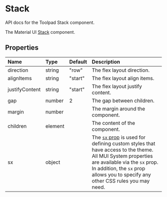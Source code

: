 <!-- This file has been auto-generated using `pnpm docs:build:api`. -->

# Stack

<p class="description">API docs for the Toolpad Stack component.</p>

The Material UI [Stack](https://mui.com/material-ui/react-stack/) component.

## Properties

| Name                                          | Type                                   | Default                                   | Description                                                                                                                                                                                                                                                                          |
| :-------------------------------------------- | :------------------------------------- | :---------------------------------------- | :----------------------------------------------------------------------------------------------------------------------------------------------------------------------------------------------------------------------------------------------------------------------------------- |
| <span class="prop-name">direction</span>      | <span class="prop-type">string</span>  | <span class="prop-default">"row"</span>   | The flex layout direction.                                                                                                                                                                                                                                                           |
| <span class="prop-name">alignItems</span>     | <span class="prop-type">string</span>  | <span class="prop-default">"start"</span> | The flex layout align items.                                                                                                                                                                                                                                                         |
| <span class="prop-name">justifyContent</span> | <span class="prop-type">string</span>  | <span class="prop-default">"start"</span> | The flex layout justify content.                                                                                                                                                                                                                                                     |
| <span class="prop-name">gap</span>            | <span class="prop-type">number</span>  | <span class="prop-default">2</span>       | The gap between children.                                                                                                                                                                                                                                                            |
| <span class="prop-name">margin</span>         | <span class="prop-type">number</span>  |                                           | The margin around the component.                                                                                                                                                                                                                                                     |
| <span class="prop-name">children</span>       | <span class="prop-type">element</span> |                                           | The content of the component.                                                                                                                                                                                                                                                        |
| <span class="prop-name">sx</span>             | <span class="prop-type">object</span>  |                                           | The [`sx` prop](https://mui.com/system/getting-started/the-sx-prop/) is used for defining custom styles that have access to the theme. All MUI System properties are available via the `sx` prop. In addition, the `sx` prop allows you to specify any other CSS rules you may need. |
